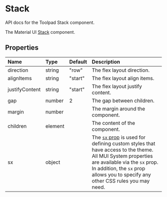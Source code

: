 <!-- This file has been auto-generated using `pnpm docs:build:api`. -->

# Stack

<p class="description">API docs for the Toolpad Stack component.</p>

The Material UI [Stack](https://mui.com/material-ui/react-stack/) component.

## Properties

| Name                                          | Type                                   | Default                                   | Description                                                                                                                                                                                                                                                                          |
| :-------------------------------------------- | :------------------------------------- | :---------------------------------------- | :----------------------------------------------------------------------------------------------------------------------------------------------------------------------------------------------------------------------------------------------------------------------------------- |
| <span class="prop-name">direction</span>      | <span class="prop-type">string</span>  | <span class="prop-default">"row"</span>   | The flex layout direction.                                                                                                                                                                                                                                                           |
| <span class="prop-name">alignItems</span>     | <span class="prop-type">string</span>  | <span class="prop-default">"start"</span> | The flex layout align items.                                                                                                                                                                                                                                                         |
| <span class="prop-name">justifyContent</span> | <span class="prop-type">string</span>  | <span class="prop-default">"start"</span> | The flex layout justify content.                                                                                                                                                                                                                                                     |
| <span class="prop-name">gap</span>            | <span class="prop-type">number</span>  | <span class="prop-default">2</span>       | The gap between children.                                                                                                                                                                                                                                                            |
| <span class="prop-name">margin</span>         | <span class="prop-type">number</span>  |                                           | The margin around the component.                                                                                                                                                                                                                                                     |
| <span class="prop-name">children</span>       | <span class="prop-type">element</span> |                                           | The content of the component.                                                                                                                                                                                                                                                        |
| <span class="prop-name">sx</span>             | <span class="prop-type">object</span>  |                                           | The [`sx` prop](https://mui.com/system/getting-started/the-sx-prop/) is used for defining custom styles that have access to the theme. All MUI System properties are available via the `sx` prop. In addition, the `sx` prop allows you to specify any other CSS rules you may need. |
